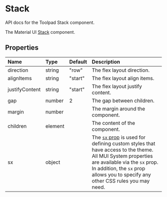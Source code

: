 <!-- This file has been auto-generated using `pnpm docs:build:api`. -->

# Stack

<p class="description">API docs for the Toolpad Stack component.</p>

The Material UI [Stack](https://mui.com/material-ui/react-stack/) component.

## Properties

| Name                                          | Type                                   | Default                                   | Description                                                                                                                                                                                                                                                                          |
| :-------------------------------------------- | :------------------------------------- | :---------------------------------------- | :----------------------------------------------------------------------------------------------------------------------------------------------------------------------------------------------------------------------------------------------------------------------------------- |
| <span class="prop-name">direction</span>      | <span class="prop-type">string</span>  | <span class="prop-default">"row"</span>   | The flex layout direction.                                                                                                                                                                                                                                                           |
| <span class="prop-name">alignItems</span>     | <span class="prop-type">string</span>  | <span class="prop-default">"start"</span> | The flex layout align items.                                                                                                                                                                                                                                                         |
| <span class="prop-name">justifyContent</span> | <span class="prop-type">string</span>  | <span class="prop-default">"start"</span> | The flex layout justify content.                                                                                                                                                                                                                                                     |
| <span class="prop-name">gap</span>            | <span class="prop-type">number</span>  | <span class="prop-default">2</span>       | The gap between children.                                                                                                                                                                                                                                                            |
| <span class="prop-name">margin</span>         | <span class="prop-type">number</span>  |                                           | The margin around the component.                                                                                                                                                                                                                                                     |
| <span class="prop-name">children</span>       | <span class="prop-type">element</span> |                                           | The content of the component.                                                                                                                                                                                                                                                        |
| <span class="prop-name">sx</span>             | <span class="prop-type">object</span>  |                                           | The [`sx` prop](https://mui.com/system/getting-started/the-sx-prop/) is used for defining custom styles that have access to the theme. All MUI System properties are available via the `sx` prop. In addition, the `sx` prop allows you to specify any other CSS rules you may need. |
